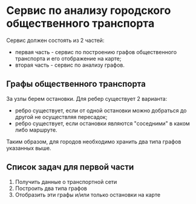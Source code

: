 # Сервис по анализу городского общественного транспорта

Сервис должен состоять из 2 частей:

- первая часть - сервис по построению графов общественного транспорта и его отображение на карте;
- вторая часть - сервис по анализу графов.

## Графы общественного транспорта

За узлы берем остановки. Для ребер существует 2 варианта:

- ребро существует, если от одной остановки можно добраться до другой не осуществляя пересадок;
- ребро существует, если остановки являются "соседними" в каком либо маршруте.

Таким образом, для городов необходимо хранить два типа графов указанных выше.

## Список задач для первой части

1. Получить данные о транспортной сети
2. Построить два типа графов
3. Отобразить эти графы и/или только остановки на карте
